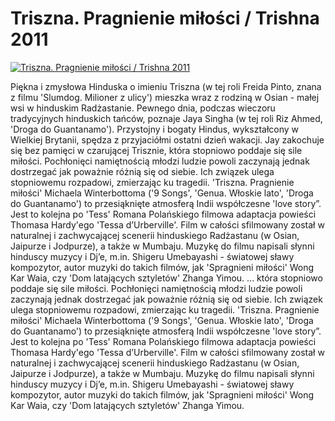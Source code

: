 Triszna. Pragnienie miłości / Trishna 2011 
=============
[![Triszna. Pragnienie miłości / Trishna 2011 ](http://vidos.pl/images/player.gif)](http://vidos.pl/triszna-pragnienie-milosci-trishna-2011)

 Piękna i zmysłowa Hinduska o imieniu Triszna (w tej roli Freida Pinto, znana z filmu 'Slumdog. Milioner z ulicy') mieszka wraz z rodziną w Osian - małej wsi w hinduskim Radżastanie. Pewnego dnia, podczas wieczoru tradycyjnych hinduskich tańców, poznaje Jaya Singha (w tej roli Riz Ahmed, 'Droga do Guantanamo'). Przystojny i bogaty Hindus, wykształcony w Wielkiej Brytanii, spędza z przyjaciółmi ostatni dzień wakacji. Jay zakochuje się bez pamięci w czarującej Trisznie, która stopniowo poddaje się sile miłości. Pochłonięci namiętnością młodzi ludzie powoli zaczynają jednak dostrzegać jak poważnie różnią się od siebie. Ich związek ulega stopniowemu rozpadowi, zmierzając ku tragedii. 'Triszna. Pragnienie miłości' Michaela Winterbottoma ('9 Songs', 'Genua. Włoskie lato', 'Droga do Guantanamo') to przesiąknięte atmosferą Indii współczesne 'love story”. Jest to kolejna po 'Tess' Romana Polańskiego filmowa adaptacja powieści Thomasa Hardy'ego 'Tessa d’Urberville'. Film w całości sfilmowany został w naturalnej i zachwycającej scenerii hinduskiego Radżastanu (w Osian, Jaipurze i Jodpurze), a także w Mumbaju. Muzykę do filmu napisali słynni hinduscy muzycy i Dj’e, m.in. Shigeru Umebayashi - światowej sławy kompozytor, autor muzyki do takich filmów, jak 'Spragnieni miłości' Wong Kar Waia, czy 'Dom latających sztyletów' Zhanga Yimou.  ... która stopniowo poddaje się sile miłości. Pochłonięci namiętnością młodzi ludzie powoli zaczynają jednak dostrzegać jak poważnie różnią się od siebie. Ich związek ulega stopniowemu rozpadowi, zmierzając ku tragedii. 'Triszna. Pragnienie miłości' Michaela Winterbottoma ('9 Songs', 'Genua. Włoskie lato', 'Droga do Guantanamo') to przesiąknięte atmosferą Indii współczesne 'love story”. Jest to kolejna po 'Tess' Romana Polańskiego filmowa adaptacja powieści Thomasa Hardy'ego 'Tessa d’Urberville'. Film w całości sfilmowany został w naturalnej i zachwycającej scenerii hinduskiego Radżastanu (w Osian, Jaipurze i Jodpurze), a także w Mumbaju. Muzykę do filmu napisali słynni hinduscy muzycy i Dj’e, m.in. Shigeru Umebayashi - światowej sławy kompozytor, autor muzyki do takich filmów, jak 'Spragnieni miłości' Wong Kar Waia, czy 'Dom latających sztyletów' Zhanga Yimou.
